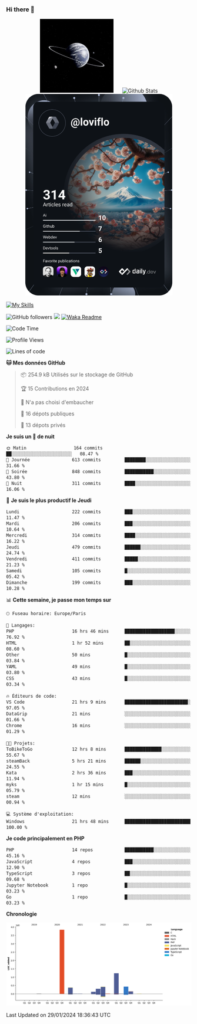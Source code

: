 ### Hi there 👋

<p align="center">
  <img src="https://github.com/Loviflo/Loviflo/blob/main/img/portrait.jpg" alt="Loviflo" height="200" style="margin-right: 20px"/>
  <img src="https://github-readme-stats.vercel.app/api?username=Loviflo&show_icons=true&theme=graywhite" alt="Github Stats" />
  <a href="https://app.daily.dev/loviflo"><img src="https://github.com/loviflo/loviflo/blob/main/devcard.svg" width="400" alt="Loviflo's Dev Card"/></a>
</p>

[![My Skills](https://skillicons.dev/icons?i=php,laravel,symfony,dotnet,cs,nodejs,mysql,postgres,js,ts,html,css,sass,angular,react,electron,docker,webpack,vscode,figma,git,github,gitlab,nginx,postman&perline=5)](https://skillicons.dev)

![GitHub followers](https://img.shields.io/github/followers/Loviflo?label=Follow&style=social)
![](https://visitor-badge.glitch.me/badge?page_id=Loviflo.Loviflo)
[![Waka Readme](https://github.com/Loviflo/Loviflo/actions/workflows/update-stats.yml/badge.svg)](https://github.com/Loviflo/Loviflo/actions/workflows/update-stats.yml)

<!--START_SECTION:waka-->
![Code Time](http://img.shields.io/badge/Code%20Time-1%2C844%20hrs%2011%20mins-blue)

![Profile Views](http://img.shields.io/badge/Vues%20du%20profil-0-blue)

![Lines of code](https://img.shields.io/badge/Depuis%20Hello%20World%2C%20j%27ai%20%C3%A9crit-6.9%20million%20Lignes%20de%20code-blue)

**🐱 Mes données GitHub** 

> 📦 254.9 kB Utilisés sur le stockage de GitHub 
 > 
> 🏆 15 Contributions en 2024
 > 
> 🚫 N'a pas choisi d'embaucher
 > 
> 📜 16 dépots publiques 
 > 
> 🔑 13 dépots privés 
 > 
**Je suis un 🦉 de nuit** 

```text
🌞 Matin                  164 commits         ██░░░░░░░░░░░░░░░░░░░░░░░   08.47 % 
🌆 Journée                613 commits         ████████░░░░░░░░░░░░░░░░░   31.66 % 
🌃 Soirée                 848 commits         ███████████░░░░░░░░░░░░░░   43.80 % 
🌙 Nuit                   311 commits         ████░░░░░░░░░░░░░░░░░░░░░   16.06 % 
```
📅 **Je suis le plus productif le Jeudi** 

```text
Lundi                    222 commits         ███░░░░░░░░░░░░░░░░░░░░░░   11.47 % 
Mardi                    206 commits         ███░░░░░░░░░░░░░░░░░░░░░░   10.64 % 
Mercredi                 314 commits         ████░░░░░░░░░░░░░░░░░░░░░   16.22 % 
Jeudi                    479 commits         ██████░░░░░░░░░░░░░░░░░░░   24.74 % 
Vendredi                 411 commits         █████░░░░░░░░░░░░░░░░░░░░   21.23 % 
Samedi                   105 commits         █░░░░░░░░░░░░░░░░░░░░░░░░   05.42 % 
Dimanche                 199 commits         ███░░░░░░░░░░░░░░░░░░░░░░   10.28 % 
```


📊 **Cette semaine, je passe mon temps sur** 

```text
🕑︎ Fuseau horaire: Europe/Paris

💬 Langages: 
PHP                      16 hrs 46 mins      ███████████████████░░░░░░   76.92 % 
HTML                     1 hr 52 mins        ██░░░░░░░░░░░░░░░░░░░░░░░   08.60 % 
Other                    50 mins             █░░░░░░░░░░░░░░░░░░░░░░░░   03.84 % 
YAML                     49 mins             █░░░░░░░░░░░░░░░░░░░░░░░░   03.80 % 
CSS                      43 mins             █░░░░░░░░░░░░░░░░░░░░░░░░   03.34 % 

🔥 Éditeurs de code: 
VS Code                  21 hrs 9 mins       ████████████████████████░   97.05 % 
DataGrip                 21 mins             ░░░░░░░░░░░░░░░░░░░░░░░░░   01.66 % 
Chrome                   16 mins             ░░░░░░░░░░░░░░░░░░░░░░░░░   01.29 % 

🐱‍💻 Projets: 
ToBikeToGo               12 hrs 8 mins       ██████████████░░░░░░░░░░░   55.67 % 
steamBack                5 hrs 21 mins       ██████░░░░░░░░░░░░░░░░░░░   24.55 % 
Kata                     2 hrs 36 mins       ███░░░░░░░░░░░░░░░░░░░░░░   11.94 % 
myks                     1 hr 15 mins        █░░░░░░░░░░░░░░░░░░░░░░░░   05.79 % 
steam                    12 mins             ░░░░░░░░░░░░░░░░░░░░░░░░░   00.94 % 

💻 Système d'exploitation: 
Windows                  21 hrs 48 mins      █████████████████████████   100.00 % 
```

**Je code principalement en PHP** 

```text
PHP                      14 repos            ███████████░░░░░░░░░░░░░░   45.16 % 
JavaScript               4 repos             ███░░░░░░░░░░░░░░░░░░░░░░   12.90 % 
TypeScript               3 repos             ██░░░░░░░░░░░░░░░░░░░░░░░   09.68 % 
Jupyter Notebook         1 repo              █░░░░░░░░░░░░░░░░░░░░░░░░   03.23 % 
Go                       1 repo              █░░░░░░░░░░░░░░░░░░░░░░░░   03.23 % 
```



**Chronologie**

![Lines of Code chart](https://raw.githubusercontent.com/Loviflo/Loviflo/main/assets/bar_graph.png)


 Last Updated on 29/01/2024 18:36:43 UTC
<!--END_SECTION:waka-->
